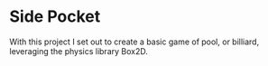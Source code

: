 # Side Pocket

With this project I set out to create a basic game of pool, or billiard, leveraging the physics library Box2D.
